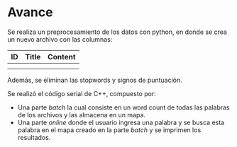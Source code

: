 # Avance

Se realiza un preprocesamiento de los datos con python, en donde se crea un nuevo archivo con las columnas:

| ID            | Title         | Content  |
| ------------- |:-------------:| --------:|
|               |               |          |
|               |               |          |

Además, se eliminan las stopwords y signos de puntuación. 

Se realizó el código serial de C++, compuesto por:
- Una parte *batch* la cual consiste en un word count de todas las palabras de los archivos y las almacena en un mapa.
- Una parte *online* donde el usuario ingresa una palabra y se busca esta palabra en el mapa creado en la parte *batch* y se imprimen los resultados. 

